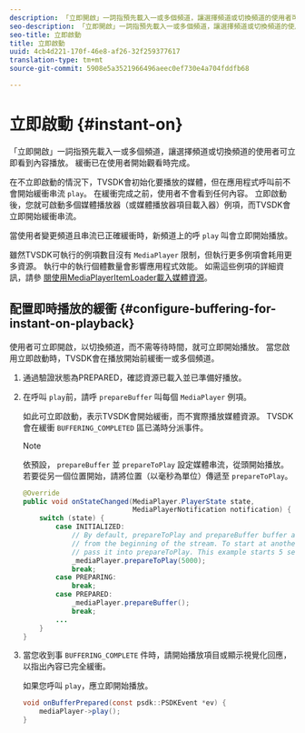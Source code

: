 ```yaml
---
description: 「立即開啟」一詞指預先載入一或多個頻道，讓選擇頻道或切換頻道的使用者可立即看到內容播放。 緩衝已在使用者開始觀看時完成。
seo-description: 「立即開啟」一詞指預先載入一或多個頻道，讓選擇頻道或切換頻道的使用者可立即看到內容播放。 緩衝已在使用者開始觀看時完成。
seo-title: 立即啟動
title: 立即啟動
uuid: 4cb4d221-170f-46e8-af26-32f259377617
translation-type: tm+mt
source-git-commit: 5908e5a3521966496aeec0ef730e4a704fddfb68

---
```



# 立即啟動 {#instant-on}

「立即開啟」一詞指預先載入一或多個頻道，讓選擇頻道或切換頻道的使用者可立即看到內容播放。 緩衝已在使用者開始觀看時完成。

在不立即啟動的情況下，TVSDK會初始化要播放的媒體，但在應用程式呼叫前不會開始緩衝串流 `play`。 在緩衝完成之前，使用者不會看到任何內容。 立即啟動後，您就可啟動多個媒體播放器（或媒體播放器項目載入器）例項，而TVSDK會立即開始緩衝串流。

當使用者變更頻道且串流已正確緩衝時，新頻道上的呼 `play` 叫會立即開始播放。

雖然TVSDK可執行的例項數目沒有 `MediaPlayer` 限制，但執行更多例項會耗用更多資源。 執行中的執行個體數量會影響應用程式效能。 如需這些例項的詳細資訊，請參 [閱使用MediaPlayerItemLoader載入媒體資源](../../../tvsdk-1.4-for-android/ui-configure/mediaplayer-initialize-for-video/android-1.4-media-mediaplayeritemloader.md)。

## 配置即時播放的緩衝 {#configure-buffering-for-instant-on-playback}

使用者可立即開啟，以切換頻道，而不需等待時間，就可立即開始播放。 當您啟用立即啟動時，TVSDK會在播放開始前緩衝一或多個頻道。

1. 通過驗證狀態為PREPARED，確認資源已載入並已準備好播放。
1. 在呼叫 `play`前，請呼 `prepareBuffer` 叫每個 `MediaPlayer` 例項。

   如此可立即啟動，表示TVSDK會開始緩衝，而不實際播放媒體資源。 TVSDK會在緩衝 `BUFFERING_COMPLETED` 區已滿時分派事件。

   >[!NOTE]
   >
   >依預設， `prepareBuffer` 並 `prepareToPlay` 設定媒體串流，從頭開始播放。 若要從另一個位置開始，請將位置（以毫秒為單位）傳遞至 `prepareToPlay`。

   ```java
   @Override 
   public void onStateChanged(MediaPlayer.PlayerState state,  
                              MediaPlayerNotification notification) { 
       switch (state) { 
           case INITIALIZED: 
               // By default, prepareToPlay and prepareBuffer buffer and start playing 
               // from the beginning of the stream. To start at another position, 
               // pass it into prepareToPlay. This example starts 5 seconds into the stream. 
               _mediaPlayer.prepareToPlay(5000); 
               break; 
           case PREPARING: 
               break; 
           case PREPARED: 
               _mediaPlayer.prepareBuffer(); 
               break; 
           ... 
       } 
   }
   ```

1. 當您收到事 `BUFFERING_COMPLETE` 件時，請開始播放項目或顯示視覺化回應，以指出內容已完全緩衝。

   如果您呼叫 `play`，應立即開始播放。

   ```java
   void onBufferPrepared(const psdk::PSDKEvent *ev) { 
       mediaPlayer->play(); 
   }
   ```
